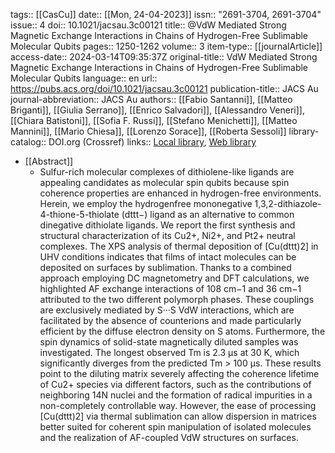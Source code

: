 tags:: [[CasCu]]
date:: [[Mon, 24-04-2023]]
issn:: "2691-3704, 2691-3704"
issue:: 4
doi:: 10.1021/jacsau.3c00121
title:: @VdW Mediated Strong Magnetic Exchange Interactions in Chains of Hydrogen-Free Sublimable Molecular Qubits
pages:: 1250-1262
volume:: 3
item-type:: [[journalArticle]]
access-date:: 2024-03-14T09:35:37Z
original-title:: VdW Mediated Strong Magnetic Exchange Interactions in Chains of Hydrogen-Free Sublimable Molecular Qubits
language:: en
url:: https://pubs.acs.org/doi/10.1021/jacsau.3c00121
publication-title:: JACS Au
journal-abbreviation:: JACS Au
authors:: [[Fabio Santanni]], [[Matteo Briganti]], [[Giulia Serrano]], [[Enrico Salvadori]], [[Alessandro Veneri]], [[Chiara Batistoni]], [[Sofia F. Russi]], [[Stefano Menichetti]], [[Matteo Mannini]], [[Mario Chiesa]], [[Lorenzo Sorace]], [[Roberta Sessoli]]
library-catalog:: DOI.org (Crossref)
links:: [Local library](zotero://select/library/items/V9CG3CI3), [Web library](https://www.zotero.org/users/9044942/items/V9CG3CI3)

- [[Abstract]]
	- Sulfur-rich molecular complexes of dithiolene-like ligands are appealing candidates as molecular spin qubits because spin coherence properties are enhanced in hydrogen-free environments. Herein, we employ the hydrogenfree mononegative 1,3,2-dithiazole-4-thione-5-thiolate (dttt−) ligand as an alternative to common dinegative dithiolate ligands. We report the first synthesis and structural characterization of its Cu2+, Ni2+, and Pt2+ neutral complexes. The XPS analysis of thermal deposition of [Cu(dttt)2] in UHV conditions indicates that films of intact molecules can be deposited on surfaces by sublimation. Thanks to a combined approach employing DC magnetometry and DFT calculations, we highlighted AF exchange interactions of 108 cm−1 and 36 cm−1 attributed to the two different polymorph phases. These couplings are exclusively mediated by S···S VdW interactions, which are facilitated by the absence of counterions and made particularly efficient by the diffuse electron density on S atoms. Furthermore, the spin dynamics of solid-state magnetically diluted samples was investigated. The longest observed Tm is 2.3 μs at 30 K, which significantly diverges from the predicted Tm > 100 μs. These results point to the diluting matrix severely affecting the coherence lifetime of Cu2+ species via different factors, such as the contributions of neighboring 14N nuclei and the formation of radical impurities in a non-completely controllable way. However, the ease of processing [Cu(dttt)2] via thermal sublimation can allow dispersion in matrices better suited for coherent spin manipulation of isolated molecules and the realization of AF-coupled VdW structures on surfaces.